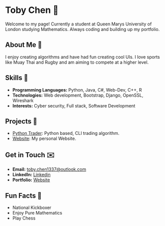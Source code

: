 # Toby Chen 👋

Welcome to my page! Currently a student at Queen Marys University of London studying Mathematics. Always coding and building up my portfolio.

## About Me 🙋

I enjoy creating algorithms and have had fun creating cool UIs. I love sports like Muay Thai and Rugby and am aiming to compete at a higher level. 

## Skills 🤹

- **Programming Languages:** Python, Java, C#, Web-Dev, C++, R
- **Technologies:** Web development, Bootstrap, Django, OpenSSL, Wireshark
- **Interests:** Cyber security, Full stack, Software Development

## Projects 🚧

- [Python Trader](https://github.com/ToadBoyChen/Trader): Python based, CLI trading algorithm.
- [Website](https://github.com/ToadBoyChen/ToadBoyChen.github.io): My personal Website.

## Get in Touch ✉️

- **Email:** toby.chen1337@outlook.com
- **LinkedIn:** [Linkedin](https://www.linkedin.com/in/toby-chen-167519298/)
- **Portfolio:** [Website](https://toadboychen.github.io)

## Fun Facts 👻

- National Kickboxer
- Enjoy Pure Mathematics
- Play Chess
